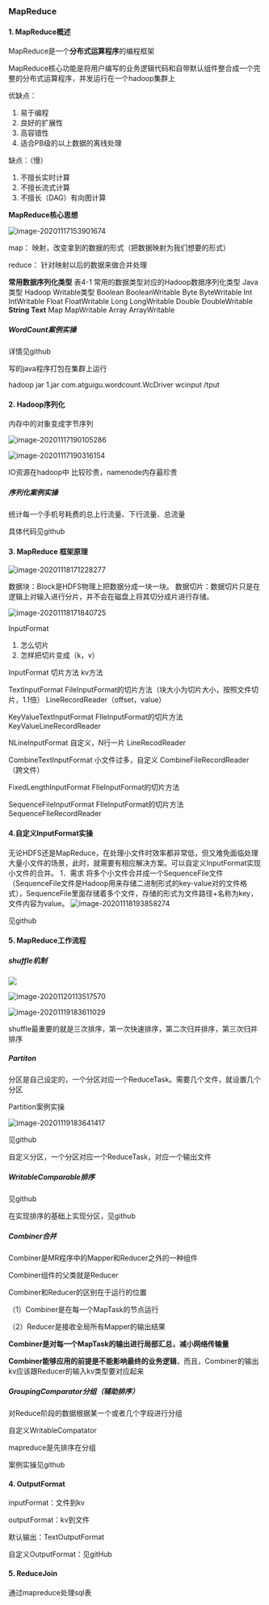 ### MapReduce

#### 1. MapReduce概述

MapReduce是一个**分布式运算程序**的编程框架

MapReduce核心功能是将用户编写的业务逻辑代码和自带默认组件整合成一个完整的分布式运算程序，并发运行在一个hadoop集群上

优缺点：

1. 易于编程
2. 良好的扩展性
3. 高容错性
4. 适合PB级的以上数据的离线处理

缺点：（慢）

1. 不擅长实时计算
2. 不擅长流式计算
3. 不擅长（DAG）有向图计算

**MapReduce核心思想**

![image-20201117153901674](MapReduce.assets/image-20201117153901674.png)



map： 映射，改变拿到的数据的形式（把数据映射为我们想要的形式）

reduce： 针对映射以后的数据来做合并处理

 **常用数据序列化类型**
表4-1 常用的数据类型对应的Hadoop数据序列化类型
Java类型	Hadoop Writable类型
Boolean	BooleanWritable
Byte	ByteWritable
Int	IntWritable
Float	FloatWritable
Long	LongWritable
Double	DoubleWritable
**String	Text**
Map	MapWritable
Array	ArrayWritable



##### WordCount案例实操

详情见github

写的java程序打包在集群上运行

hadoop jar 1.jar com.atguigu.wordcount.WcDriver wcinput /tput

#### 2. Hadoop序列化

内存中的对象变成字节序列

![image-20201117190105286](MapReduce.assets/image-20201117190105286.png)

![image-20201117190316154](MapReduce.assets/image-20201117190316154.png)





IO资源在hadoop中 比较珍贵，namenode内存最珍贵





##### 序列化案例实操

统计每一个手机号耗费的总上行流量、下行流量、总流量

具体代码见github



#### 3. MapReduce 框架原理



![image-20201118171228277](MapReduce.assets/image-20201118171228277.png)





数据块：Block是HDFS物理上把数据分成一块一块。
数据切片：数据切片只是在逻辑上对输入进行分片，并不会在磁盘上将其切分成片进行存储。

![image-20201118171840725](MapReduce.assets/image-20201118171840725.png)

InputFormat

1. 怎么切片
2. 怎样把切片变成（k，v）



InputFormat                                           切片方法                                                                                                                                kv方法

TextInputFormat                   FileInputFormat的切片方法（块大小为切片大小，按照文件切片，1.1倍）                           LineRecordReader（offset，value）

KeyValueTextInputFormat  FIleInputFormat的切片方法                                                                                                          KeyValueLineRecordReader

NLineInputFormat                自定义，N行一片                                                                                                                    		LineRecodReader

CombineTextInputFormat   小文件过多，自定义                                                                          										     CombineFileRecordReader（跨文件）

FixedLengthInputFormat    FIleInputFormat的切片方法  

SequenceFileInputFormat     FIleInputFormat的切片方法                                                                                                    SequenceFIleRecordReader

#### 4.自定义InputFormat实操 

无论HDFS还是MapReduce，在处理小文件时效率都非常低，但又难免面临处理大量小文件的场景，此时，就需要有相应解决方案。可以自定义InputFormat实现小文件的合并。
1．需求
将多个小文件合并成一个SequenceFile文件（SequenceFile文件是Hadoop用来存储二进制形式的key-value对的文件格式），SequenceFile里面存储着多个文件，存储的形式为文件路径+名称为key，文件内容为value。
![image-20201118193858274](MapReduce.assets/image-20201118193858274.png)

见github

#### 5. MapReduce工作流程

##### shuffle机制

![](MapReduce.assets/image-20201120113443170.png)



![image-20201120113517570](MapReduce.assets/image-20201120113517570.png)





![image-20201119183611029](MapReduce.assets/image-20201119183611029.png)



shuffle最重要的就是三次排序，第一次快速排序，第二次归并排序，第三次归并排序

##### Partiton

分区是自己设定的，一个分区对应一个ReduceTask。需要几个文件，就设置几个分区

Partition案例实操

![image-20201119183641417](MapReduce.assets/image-20201119183641417.png)

见github

自定义分区，一个分区对应一个ReduceTask，对应一个输出文件

##### WritableComparable排序

见github

在实现排序的基础上实现分区，见github

##### Combiner合并

Combiner是MR程序中的Mapper和Reducer之外的一种组件

Combiner组件的父类就是Reducer

Combiner和Reducer的区别在于运行的位置

（1）Combiner是在每一个MapTask的节点运行

（2）Reducer是接收全局所有Mapper的输出结果

**Combiner是对每一个MapTask的输出进行局部汇总，减小网络传输量**

**Combiner能够应用的前提是不能影响最终的业务逻辑**，而且，Combiner的输出kv应该跟Reducer的输入kv类型要对应起来

##### GroupingComparator分组（辅助排序）

对Reduce阶段的数据根据某一个或者几个字段进行分组

自定义WritableCompatator

mapreduce是先排序在分组

案例实操见github



#### 4. OutputFormat

inputFormat：文件到kv

outputFormat：kv到文件

默认输出：TextOutputFormat

自定义OutputFormat：见gitHub

#### 5. ReduceJoin

通过mapreduce处理sql表

































